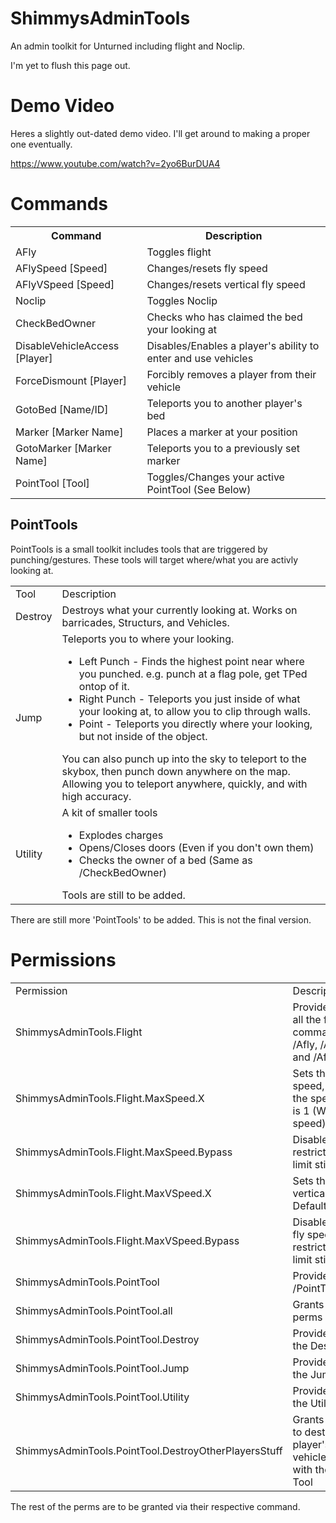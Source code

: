 # ShimmysAdminTools
An admin toolkit for Unturned including flight and Noclip.

I'm yet to flush this page out.

# Demo Video
Heres a slightly out-dated demo video. I'll get around to making a proper one eventually.

https://www.youtube.com/watch?v=2yo6BurDUA4

# Commands
<table>
    <tr>
        <th>Command</th>
        <th>Description</th>
    </tr>
    <tr>
        <td>AFly</td>
        <td>Toggles flight</td>
    </tr>
    <tr>
        <td>AFlySpeed [Speed]</td>
        <td>Changes/resets fly speed</td>
    </tr>
    <tr>
        <td>AFlyVSpeed [Speed]</td>
        <td>Changes/resets vertical fly speed</td>
    </tr>
    <tr>
        <td>Noclip</td>
        <td>Toggles Noclip</td>
    </tr>
    <tr>
        <td>CheckBedOwner</td>
        <td>Checks who has claimed the bed your looking at</td>
    </tr>
    <tr>
        <td>DisableVehicleAccess [Player]</td>
        <td>Disables/Enables a player's ability to enter and use vehicles</td>
    </tr>
    <tr>
        <td>ForceDismount [Player]</td>
        <td>Forcibly removes a player from their vehicle</td>
    </tr>
    <tr>
        <td>GotoBed [Name/ID]</td>
        <td>Teleports you to another player's bed</td>
    </tr>
    </tr>
    <tr>
        <td>Marker [Marker Name]</td>
        <td>Places a marker at your position</td>
    </tr>
    </tr>
    <tr>
        <td>GotoMarker [Marker Name]</td>
        <td>Teleports you to a previously set marker</td>
    </tr>
    </tr>
    <tr>
        <td>PointTool [Tool]</td>
        <td>Toggles/Changes your active PointTool (See Below)</td>
    </tr>
</table>

## PointTools
PointTools is a small toolkit includes tools that are triggered by punching/gestures. These tools will target where/what you are activly looking at.

<table>
    <tr>
        <td>Tool</td>
        <td>Description</td>
    </tr>
    <tr>
        <td>Destroy</td>
        <td>Destroys what your currently looking at. Works on barricades, Structurs, and Vehicles.</td>
    </tr>
    <tr>
        <td>Jump</td>
        <td>Teleports you to where your looking.<br>
            <ul>
                <li>Left Punch - Finds the highest point near where you punched. e.g. punch at a flag pole, get TPed ontop of it.</li>
                <li>Right Punch - Teleports you just inside of what your looking at, to allow you to clip through walls.</v>
                <li>Point - Teleports you directly where your looking, but not inside of the object.</li>
                </ul>
            You can also punch up into the sky to teleport to the skybox, then punch down anywhere on the map. Allowing you to teleport anywhere, quickly, and with high accuracy.
        </td>
    </tr>
    <tr>
        <td>Utility</td>
        <td>A kit of smaller tools<br>
            <ul>
                <li>Explodes charges</li>
                <li>Opens/Closes doors (Even if you don't own them)</li>
                <li>Checks the owner of a bed (Same as /CheckBedOwner)</li>
            </ul>
        Tools are still to be added.
    </tr>
</table>

There are still more 'PointTools' to be added. This is not the final version.

# Permissions


<table>
    <tr>
        <td>Permission</td>
        <td>Description</td>
    </tr>
    <tr>
        <td>ShimmysAdminTools.Flight</td>
        <td>Provides access to all the flight commands, incl. /Afly, /AflySpeed, and /AflyVSpeed</td>
    </tr>
    <tr>
        <td>ShimmysAdminTools.Flight.MaxSpeed.X</td>
        <td>Sets the max fly speed, where X is the speed. Default is 1 (Walk/Run speed)</td>
    </tr>
    <tr>
        <td>ShimmysAdminTools.Flight.MaxSpeed.Bypass</td>
        <td>Disables fly speed restriction (global limit still applies)</td>
    </tr>
    <tr>
        <td>ShimmysAdminTools.Flight.MaxVSpeed.X</td>
        <td>Sets the max vertical fly speedd. Default is 1</td>
    </tr>
    <tr>
        <td>ShimmysAdminTools.Flight.MaxVSpeed.Bypass</td>
        <td>Disables vertical fly speed restriction (global limit still applies)</td>
    </tr>
    <tr>
        <td>ShimmysAdminTools.PointTool</td>
        <td>Provides access to /PointTool</td>
    </tr>
    <tr>
        <td>ShimmysAdminTools.PointTool.all</td>
        <td>Grants all PointTool perms</td>
    </tr>
    <tr>
        <td>ShimmysAdminTools.PointTool.Destroy</td>
        <td>Provides access to the Destroy tool</td>
    </tr>
    <tr>
        <td>ShimmysAdminTools.PointTool.Jump</td>
        <td>Provides access to the Jump tool</td>
    </tr>
    <tr>
        <td>ShimmysAdminTools.PointTool.Utility</td>
        <td>Provides access to the Utility tool</td>
    </tr>
    <tr>
        <td>ShimmysAdminTools.PointTool.DestroyOtherPlayersStuff</td>
        <td>Grants permission to destroy other player's vehicles/buildables with the Destoy Tool</td>
    </tr>
</table>
The rest of the perms are to be granted via their respective command.
